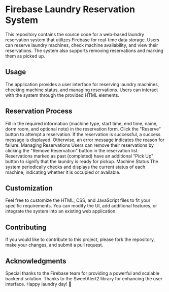 # Firebase Laundry Reservation System
This repository contains the source code for a web-based laundry reservation system that utilizes Firebase for real-time data storage.
Users can reserve laundry machines, check machine availability, and view their reservations.
The system also supports removing reservations and marking them as picked up.

## Usage
The application provides a user interface for reserving laundry machines, checking machine status, and managing reservations. Users can interact with the system through the provided HTML elements.

## Reservation Process
Fill in the required information (machine type, start time, end time, name, dorm room, and optional note) in the reservation form.
Click the "Reserve" button to attempt a reservation.
If the reservation is successful, a success message is displayed. Otherwise, an error message indicates the reason for failure.
Managing Reservations
Users can remove their reservations by clicking the "Remove Reservation" button in the reservation list.
Reservations marked as past (completed) have an additional "Pick Up" button to signify that the laundry is ready for pickup.
Machine Status
The system periodically checks and displays the current status of each machine, indicating whether it is occupied or available.

## Customization
Feel free to customize the HTML, CSS, and JavaScript files to fit your specific requirements. You can modify the UI, add additional features, or integrate the system into an existing web application.

## Contributing
If you would like to contribute to this project, please fork the repository, make your changes, and submit a pull request.



## Acknowledgments
Special thanks to the Firebase team for providing a powerful and scalable backend solution.
Thanks to the SweetAlert2 library for enhancing the user interface.
Happy laundry day! 🧺
